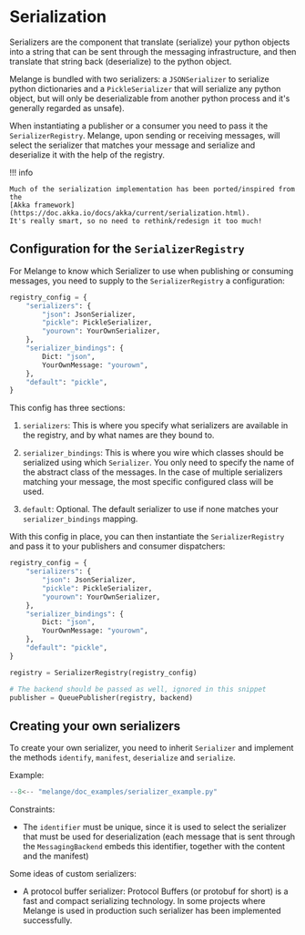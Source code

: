 # Serialization

Serializers are the component that translate (serialize) your python objects into a
string that can be sent through the messaging infrastructure, and then
translate that string back (deserialize) to the python object.

Melange is bundled with two serializers:  a `JSONSerializer` to
serialize python dictionaries and a `PickleSerializer` that will
serialize any python object, but will only be deserializable from
another python process and it's generally regarded as unsafe).

When instantiating a publisher or a consumer you need to pass it 
the `SerializerRegistry`. Melange, upon sending or receiving messages, will
select the serializer that matches your message and serialize and
deserialize it with the help of the registry.

!!! info

    Much of the serialization implementation has been ported/inspired from the
    [Akka framework](https://doc.akka.io/docs/akka/current/serialization.html).
    It's really smart, so no need to rethink/redesign it too much!

## Configuration for the `SerializerRegistry`

For Melange to know which Serializer to use when publishing or consuming
messages, you need to supply to the `SerializerRegistry` a configuration:

``` py
registry_config = {
    "serializers": {
        "json": JsonSerializer,
        "pickle": PickleSerializer,
        "yourown": YourOwnSerializer,
    },
    "serializer_bindings": {
        Dict: "json",
        YourOwnMessage: "yourown",
    },
    "default": "pickle",
}
```

This config has three sections:

1. `serializers`: This is where you specify what serializers are available in the registry,
      and by what names are they bound to.
 
2. `serializer_bindings`: This is where you wire which classes should be serialized using
     which `Serializer`. You only need to specify the name of the abstract class of the messages.
     In the case of multiple serializers matching your message, the most specific configured
     class will be used. 
    
3. `default`: Optional. The default serializer to use if none matches your `serializer_bindings` mapping.
     

With this config in place, you can then instantiate the `SerializerRegistry`
and pass it to your publishers and consumer dispatchers:

``` py
registry_config = {
    "serializers": {
        "json": JsonSerializer,
        "pickle": PickleSerializer,
        "yourown": YourOwnSerializer,
    },
    "serializer_bindings": {
        Dict: "json",
        YourOwnMessage: "yourown",
    },
    "default": "pickle",
}

registry = SerializerRegistry(registry_config)

# The backend should be passed as well, ignored in this snippet
publisher = QueuePublisher(registry, backend)
```

## Creating your own serializers

To create your own serializer, you need to inherit
`Serializer` and implement the methods `identify`, `manifest`, `deserialize`
and `serialize`.

Example:

``` py
--8<-- "melange/doc_examples/serializer_example.py"
```

Constraints:

* The `identifier` must be unique, since it is used to select the serializer
that must be used for deserialization (each message that is sent through the
  `MessagingBackend` embeds this identifier, together with the content and the manifest)

Some ideas of custom serializers:

* A protocol buffer serializer: Protocol Buffers (or protobuf for short)
is a fast and compact serializing technology. In some projects where Melange
  is used in production such serializer has been implemented successfully.
